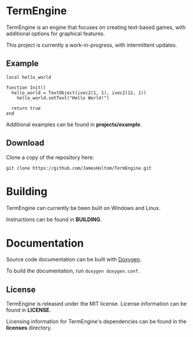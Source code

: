 TermEngine
==========

TermEngine is an engine that focuses on creating text-based games, with additional options for graphical features.

This project is currently a work-in-progress, with intermittent updates.

## Example

```
local hello_world

function Init()
  hello_world = TextObject(ivec2(1, 1), ivec2(12, 1))
	hello_world.setText("Hello World!")
  
  return true
end

```

Additional examples can be found in __projects/example__.

## Download

Clone a copy of the repository here:

`git clone https://github.com/JamesHoltom/TermEngine.git`

# Building

TermEngine can currently be been built on Windows and Linux.

Instructions can be found in __BUILDING__.

# Documentation

Source code documentation can be built with [Doxygen](https://www.doxygen.org/index.html).

To build the documentation, run `doxygen doxygen.conf`.

## License

TermEngine is released under the MIT license. License information can be found in __LICENSE__.

Licensing information for TermEngine's dependencies can be found in the __licenses__ directory.
